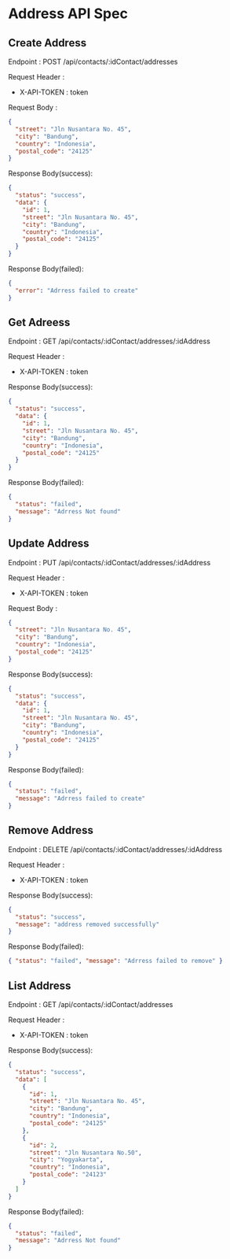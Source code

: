 # Address API Spec

## Create Address

Endpoint : POST /api/contacts/:idContact/addresses

Request Header :

- X-API-TOKEN : token

Request Body :

```json
{
  "street": "Jln Nusantara No. 45",
  "city": "Bandung",
  "country": "Indonesia",
  "postal_code": "24125"
}
```

Response Body(success):

```json
{
  "status": "success",
  "data": {
    "id": 1,
    "street": "Jln Nusantara No. 45",
    "city": "Bandung",
    "country": "Indonesia",
    "postal_code": "24125"
  }
}
```

Response Body(failed):

```json
{
  "error": "Adrress failed to create"
}
```

## Get Adreess

Endpoint : GET /api/contacts/:idContact/addresses/:idAddress

Request Header :

- X-API-TOKEN : token

Response Body(success):

```json
{
  "status": "success",
  "data": {
    "id": 1,
    "street": "Jln Nusantara No. 45",
    "city": "Bandung",
    "country": "Indonesia",
    "postal_code": "24125"
  }
}
```

Response Body(failed):

```json
{
  "status": "failed",
  "message": "Adrress Not found"
}
```

## Update Address

Endpoint : PUT /api/contacts/:idContact/addresses/:idAddress

Request Header :

- X-API-TOKEN : token

Request Body :

```json
{
  "street": "Jln Nusantara No. 45",
  "city": "Bandung",
  "country": "Indonesia",
  "postal_code": "24125"
}
```

Response Body(success):

```json
{
  "status": "success",
  "data": {
    "id": 1,
    "street": "Jln Nusantara No. 45",
    "city": "Bandung",
    "country": "Indonesia",
    "postal_code": "24125"
  }
}
```

Response Body(failed):

```json
{
  "status": "failed",
  "message": "Adrress failed to create"
}
```

## Remove Address

Endpoint : DELETE /api/contacts/:idContact/addresses/:idAddress

Request Header :

- X-API-TOKEN : token

Response Body(success):

```json
{
  "status": "success",
  "message": "address removed successfully"
}
```

Response Body(failed):

```json
{ "status": "failed", "message": "Adrress failed to remove" }
```

## List Address

Endpoint : GET /api/contacts/:idContact/addresses

Request Header :

- X-API-TOKEN : token

Response Body(success):

```json
{
  "status": "success",
  "data": [
    {
      "id": 1,
      "street": "Jln Nusantara No. 45",
      "city": "Bandung",
      "country": "Indonesia",
      "postal_code": "24125"
    },
    {
      "id": 2,
      "street": "Jln Nusantara No.50",
      "city": "Yogyakarta",
      "country": "Indonesia",
      "postal_code": "24123"
    }
  ]
}
```

Response Body(failed):

```json
{
  "status": "failed",
  "message": "Adrress Not found"
}
```

